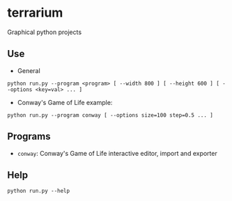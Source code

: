 # terrarium
Graphical python projects

## Use
- General

```
python run.py --program <program> [ --width 800 ] [ --height 600 ] [ --options <key=val> ... ]
```

- Conway's Game of Life example:

```
python run.py --program conway [ --options size=100 step=0.5 ... ]
```

## Programs
- `conway`: Conway's Game of Life interactive editor, import and exporter

## Help
`python run.py --help`
